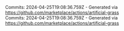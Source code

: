 Commits: 2024-04-25T19:08:36.759Z - Generated via https://github.com/marketplace/actions/artificial-grass
<br>
Commits: 2024-04-25T19:08:36.759Z - Generated via https://github.com/marketplace/actions/artificial-grass
<br>
